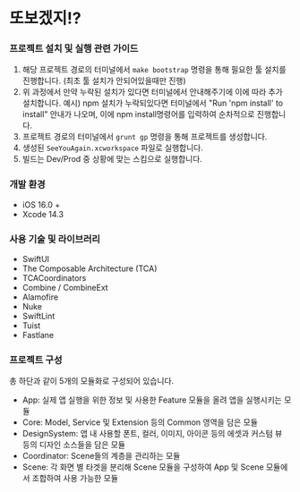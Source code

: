 # 또보겠지!?
### 프로젝트 설치 및 실행 관련 가이드
1. 해당 프로젝트 경로의 터미널에서 `make bootstrap` 명령을 통해 필요한 툴 설치를 진행합니다.
(최초 툴 설치가 안되어있을때만 진행)
2. 위 과정에서 만약 누락된 설치가 있다면 터미널에서 안내해주기에 이에 따라 추가 설치합니다.
예시) npm 설치가 누락되있다면 터미널에서 "Run 'npm install' to install" 안내가 나오며, 이에 npm install명령어를 입력하여 순차적으로 진행합니다.
3. 프로젝트 경로의 터미널에서 `grunt gp` 명령을 통해 프로젝트를 생성합니다.
4. 생성된 `SeeYouAgain.xcworkspace` 파일로 실행합니다.
5. 빌드는 Dev/Prod 중 상황에 맞는 스킴으로 실행합니다.

### 개발 환경
- iOS 16.0 +
- Xcode 14.3 

### 사용 기술 및 라이브러리
- SwiftUI
- The Composable Architecture (TCA)
- TCACoordinators
- Combine / CombineExt
- Alamofire
- Nuke
- SwiftLint
- Tuist
- Fastlane

### 프로젝트 구성
총 하단과 같이 5개의 모듈화로 구성되어 있습니다.
- App: 실제 앱 실행을 위한 정보 및 사용한 Feature 모듈을 올려 앱을 실행시키는 모듈
- Core: Model, Service 및 Extension 등의 Common 영역을 담은 모듈
- DesignSystem: 앱 내 사용할 폰트, 컬러, 이미지, 아이콘 등의 에셋과 커스텀 뷰 등의 디자인 소스들을 담은 모듈
- Coordinator: Scene들의 계층을 관리하는 모듈
- Scene: 각 화면 별 타겟을 분리해 Scene 모듈을 구성하여 App 및 Scene 모듈에서 조합하여 사용 가능한 모듈
